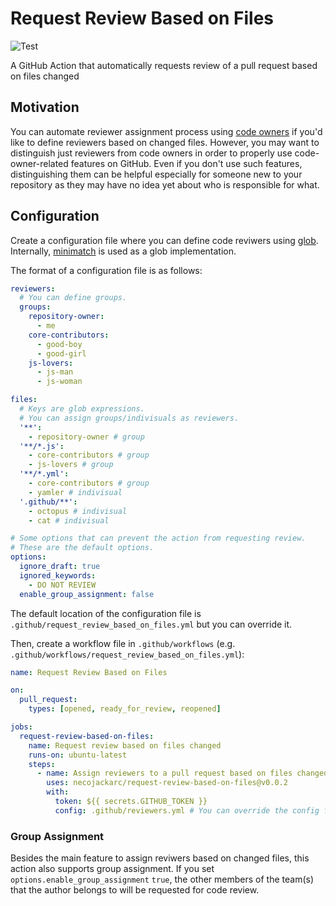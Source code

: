 # Request Review Based on Files

![Test](https://github.com/necojackarc/request-review-based-on-files/workflows/Test/badge.svg)

A GitHub Action that automatically requests review of a pull request based on files changed

## Motivation
You can automate reviewer assignment process using [code owners](https://docs.github.com/en/github/creating-cloning-and-archiving-repositories/about-code-owners) if you'd like to define reviewers based on changed files.
However, you may want to distinguish just reviewers from code owners in order to properly use code-owner-related features on GitHub. Even if you don't use such features, distinguishing them can be helpful especially for someone new to your repository as they may have no idea yet about who is responsible for what.

## Configuration

Create a configuration file where you can define code reviwers using [glob](https://en.wikipedia.org/wiki/Glob_(programming)).
Internally, [minimatch](https://github.com/isaacs/minimatch) is used as a glob implementation.

The format of a configuration file is as follows:

```yaml
reviewers:
  # You can define groups.
  groups:
    repository-owner:
      - me
    core-contributors:
      - good-boy
      - good-girl
    js-lovers:
      - js-man
      - js-woman

files:
  # Keys are glob expressions.
  # You can assign groups/indivisuals as reviewers.
  '**':
    - repository-owner # group
  '**/*.js':
    - core-contributors # group
    - js-lovers # group
  '**/*.yml':
    - core-contributors # group
    - yamler # indivisual
  '.github/**':
    - octopus # indivisual
    - cat # indivisual

# Some options that can prevent the action from requesting review.
# These are the default options.
options:
  ignore_draft: true
  ignored_keywords:
    - DO NOT REVIEW
  enable_group_assignment: false
```

The default location of the configuration file is `.github/request_review_based_on_files.yml` but you can override it.

Then, create a workflow file in `.github/workflows` (e.g. `.github/workflows/request_review_based_on_files.yml`):

```yaml
name: Request Review Based on Files

on:
  pull_request:
    types: [opened, ready_for_review, reopened]

jobs:
  request-review-based-on-files:
    name: Request review based on files changed
    runs-on: ubuntu-latest
    steps:
      - name: Assign reviewers to a pull request based on files changed
        uses: necojackarc/request-review-based-on-files@v0.0.2
        with:
          token: ${{ secrets.GITHUB_TOKEN }}
          config: .github/reviewers.yml # You can override the config file location like this.
```

### Group Assignment
Besides the main feature to assign reviwers based on changed files, this action also supports group assignment.
If you set `options.enable_group_assignment` `true`, the other members of the team(s) that the author belongs to will be requested for code review.
